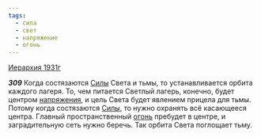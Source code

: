 ```yaml
---
tags:
  - сила
  - свет
  - напряжение
  - огонь
---
```


[Иерархия 1931г](https://127.0.0.1:4002/agni/1931)

___309___
Когда состязаются [Силы](../../../tags/#сила) Света и тьмы, то устанавливается орбита каждого лагеря. То, чем питается Светлый лагерь, конечно, будет центром [напряжения](../../../tags/#напряжение), и цель Света будет явлением прицела для тьмы. Потому когда состязаются [Силы](../../../tags/#сила), то нужно охранять всё касающееся центра. Главный пространственный [огонь](../../../tags/#огонь) пребудет в центре, и заградительную сеть нужно беречь. Так орбита Света поглощает тьму.   

